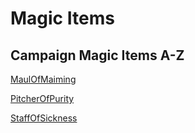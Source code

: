 # Magic Items

## Campaign Magic Items A-Z

[MaulOfMaiming](MaulOfMaiming.md)

[PitcherOfPurity](PitcherOfPurity.md)

[StaffOfSickness](StaffOfSickness.md)
